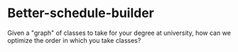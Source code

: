 # Better-schedule-builder
Given a "graph" of classes to take for your degree at university, how can we optimize the order in which you take classes?
